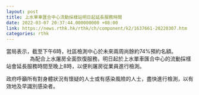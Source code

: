 ```yaml
---
layout: post
title: 上水單車匯合中心流動採樣站明日起延長服務時間
date: 2022-03-07 20:37:44.000000000 +08:00
link: https://news.rthk.hk/rthk/ch/component/k2/1637661-20220307.htm
categories: rthk
---
```


當局表示，截至下午6時，社區檢測中心於未來兩周尚餘約74%預約名額。
　　 　　
為配合上水屠房全面恢復服務，明日起於上水單車匯合中心的流動採樣站會延長服務時間至晚上8時，以便利屠房從業員進行檢測。
  
政府呼籲所有對身體狀況有懷疑的人士或有感染風險的人士，盡快進行檢測，以有效地及早識別感染者。
